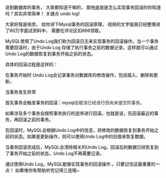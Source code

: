 <font style="color:rgb(0, 0, 0);background-color:rgb(248, 248, 248);"> 说到数据库的事务， 大家都知道干嘛的，  那他底层是怎么实现事务回滚的你知道吗？其实非常简单！  关键点  undo log! </font>

<font style="color:rgb(0, 0, 0);background-color:rgb(248, 248, 248);"></font>

<font style="color:rgb(0, 0, 0);background-color:rgb(248, 248, 248);">大家好我是徐庶， 给你讲下Mysql事务的回滚原理，  视频的文字版我已经整理进了80万字面试资料中， 需要在评论区扣666领取。</font>

<font style="color:rgb(0, 0, 0);background-color:rgb(248, 248, 248);"></font>

<font style="color:rgb(0, 0, 0);background-color:rgb(248, 248, 248);">MySQL使用了Undo Log我们称为回滚日志来实现事务的回滚操作。当一个事务需要回滚时，由于Undo Log 存储了执行事务之前的数据记录，这样就可以通过Undo Log的数据恢复到事务开始之前的状态。</font>

<font style="color:rgb(0, 0, 0);background-color:rgb(248, 248, 248);">具体的回滚过程是这样的：</font>

<font style="color:rgb(0, 0, 0);background-color:rgb(248, 248, 248);"></font>

<font style="color:rgb(0, 0, 0);background-color:rgb(248, 248, 248);">在事务开始时  Undo Log会记录事务对数据库的修改操作，包括插入、删除和更新。</font>

<font style="color:rgb(0, 0, 0);background-color:rgb(248, 248, 248);"></font>

<font style="color:rgb(0, 0, 0);background-color:rgb(248, 248, 248);">当事务发生异常</font>

<font style="color:rgb(0, 0, 0);background-color:rgb(248, 248, 248);">  首先事务会触发事务的回滚：mysql</font><font style="color:rgb(33, 33, 33);">会取消已经进行但尚未提交的事务。</font>

<font style="color:rgb(0, 0, 0);background-color:rgb(248, 248, 248);">如果涉及多个事务会按照事务执行的逆序进行回滚。也就是说，先回滚最近的事务，再回滚之前的事务。</font>



<font style="color:rgb(0, 0, 0);background-color:rgb(248, 248, 248);">在回滚时，MySQL会根据Undo Log中的信息，将修改的数据恢复到事务开始之前的状态。如果是更新操作，则可以使用Undo Log中的旧值来恢复数据。</font>

<font style="color:rgb(0, 0, 0);background-color:rgb(248, 248, 248);">当事务回滚完成后，MySQL会清除相关的Undo Log。回滚后的数据已经恢复到了事务开始之前的状态，Undo Log不再需要记录。</font>

<font style="color:rgb(0, 0, 0);background-color:rgb(248, 248, 248);"></font>

<font style="color:rgb(0, 0, 0);background-color:rgb(248, 248, 248);">通过使用Undo Log，MySQL能够实现事务的回滚操作 。只要记住这最重要的一点！     如果堆你有帮助听完记得三连哦~</font>

<font style="color:rgb(0, 0, 0);background-color:rgb(248, 248, 248);"></font>

<font style="color:rgb(0, 0, 0);background-color:rgb(248, 248, 248);"></font>


